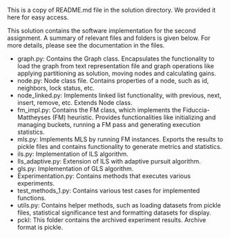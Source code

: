 This is a copy of README.md file in the solution directory. We provided it here for easy access.

This solution contains the software implementation for the second assignment. 
A summary of relevant files and folders is given below. For more details, please see the documentation in the files.

-	graph.py: Contains the Graph class. Encapsulates the functionality to load the graph from text representation file and graph operations like applying partitioning as solution, moving nodes and calculating gains.
-	node.py: Node class file. Contains properties of a node, such as id, neighbors, lock status, etc.
-	node_linked.py: Implements linked list functionality, with previous, next, insert, remove, etc. Extends Node class.
-	fm_impl.py: Contains the FM class, which implements the Fiduccia-Mattheyses (FM) heuristic. Provides functionalities like initializing and managing buckets, running a FM pass and generating execution statistics.
-	mls.py: Implements MLS by running FM instances. Exports the results to pickle files and contains functionality to generate metrics and statistics.
-	ils.py: Implementation of ILS algorithm.
-	Ils_adaptive.py: Extension of ILS with adaptive pursuit algorithm.
-	gls.py: Implementation of GLS algorithm.
-	Experimentation.py: Contains methods that executes various experiments.
-	test_methods_1.py: Contains various test cases for implemented functions.
-	utils.py: Contains helper methods, such as loading datasets from pickle files, statistical significance test and formatting datasets for display.
-	pckl: This folder contains the archived experiment results. Archive format is pickle.